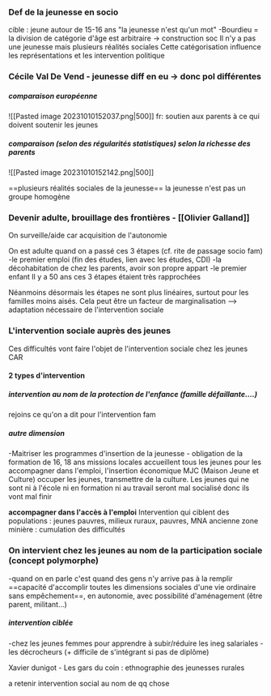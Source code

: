 ### Def de la jeunesse en socio
cible : jeune autour de 15-16 ans
"la jeunesse n'est qu'un mot" -Bourdieu = la division de catégorie d'âge est arbitraire -> construction soc
Il n'y a pas une jeunesse mais plusieurs réalités sociales
Cette catégorisation influence les représentations et les intervention politique

### Cécile Val De Vend - jeunesse diff en eu -> donc pol différentes
##### comparaison européenne
![[Pasted image 20231010152037.png|500]]
fr: soutien aux parents à ce qui doivent soutenir les jeunes

##### comparaison (selon des régularités statistiques) selon la richesse des parents
![[Pasted image 20231010152142.png|500]]

==plusieurs réalités sociales de la jeunesse== la jeunesse n'est pas un groupe homogène
### Devenir adulte, brouillage des frontières - [[Olivier Galland]]
On surveille/aide car acquisition de l'autonomie

On est adulte quand on a passé ces 3 étapes (cf. rite de passage socio fam)
-le premier emploi (fin des études, lien avec les études, CDI)
-la décohabitation de chez les parents, avoir son propre appart
-le premier enfant
Il y a 50 ans ces 3 étapes étaient très rapprochées

Néanmoins désormais les étapes ne sont plus linéaires, surtout pour les familles moins aisés. Cela peut être un facteur de marginalisation
--> adaptation nécessaire de l'intervention sociale 
### L'intervention sociale auprès des jeunes
Ces difficultés vont faire l'objet de l'intervention sociale chez les jeunes CAR

#### 2 types d'intervention
##### intervention au nom de la protection de l'enfance (famille défaillante....)
rejoins ce qu'on a  dit pour l'intervention fam

##### autre dimension
-Maitriser les programmes d'insertion de la jeunesse
		- obligation de la formation de 16, 18 ans
missions locales accueillent tous les jeunes pour les accompagner dans l'emploi, l'insertion économique
MJC (Maison Jeune et Culture) occuper les jeunes, transmettre de la culture. Les jeunes qui ne sont ni à l'école ni en formation ni au travail seront mal socialisé donc ils vont mal finir

**accompagner dans l'accès à l'emploi**
Intervention qui ciblent des populations : jeunes pauvres, milieux ruraux, pauvres, MNA
	ancienne zone minière : cumulation des difficultés 

### On intervient chez les jeunes au nom de la **participation sociale** (concept polymorphe) 
-quand on en parle c'est quand des gens n'y arrive pas à la remplir
==capacité d'accomplir toutes les dimensions sociales d'une vie ordinaire sans empêchement==, en autonomie, avec possibilité d'aménagement (être parent, militant...) 

##### **intervention ciblée**
-chez les jeunes femmes pour apprendre à subir/réduire les ineg salariales
-les décrocheurs (+ difficile de s'intégrant si pas de diplôme)

Xavier dunigot - Les gars du coin : ethnographie des jeunesses rurales

a retenir
intervention social au nom de qq chose